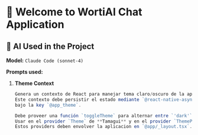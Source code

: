 # 👋 Welcome to **WortiAI Chat Application**

## 🤖 AI Used in the Project

**Model:** `Claude Code (sonnet-4)`

**Prompts used:**

1. **Theme Context**
   ```ts
   Genera un contexto de React para manejar tema claro/oscuro de la aplicación.
   Este contexto debe persistir el estado mediante `@react-native-async-storage/async-storage`
   bajo la key `@app_theme`.

   Debe proveer una función `toggleTheme` para alternar entre `'dark'` y `'light'`.
   Usar en el provider `Theme` de **Tamagui** y en el provider `ThemeProvider`.
   Estos providers deben envolver la aplicacion en `@app/_layout.tsx`.
   ```